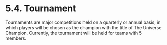# 5.4. Tournament

Tournaments are major competitions held on a quarterly or annual basis, in which players will be chosen as the champion with the title of The Universe Champion. Currently, the tournament will be held for teams with 5 members.
